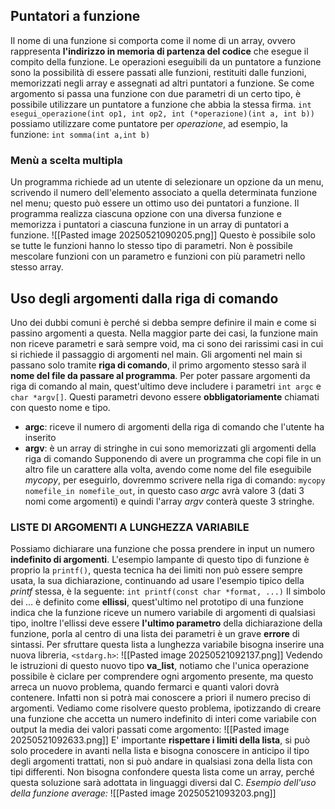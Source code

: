 ## Puntatori a funzione
Il nome di una funzione si comporta come il nome di un array, ovvero rappresenta **l'indirizzo in memoria di partenza del codice** che esegue il compito della funzione.
Le operazioni eseguibili da un puntatore a funzione sono la possibilità di essere passati alle funzioni, restituiti dalle funzioni, memorizzati negli array e assegnati ad altri puntatori a funzione.
Se come argomento si passa una funzione con due parametri di un certo tipo, è possibile utilizzare un puntatore a funzione che abbia la stessa firma.
`int esegui_operazione(int op1, int op2, int (*operazione)(int a, int b))`
possiamo utilizzare come puntatore per *operazione*, ad esempio, la funzione: `int somma(int a,int b)`
### Menù a scelta multipla
Un programma richiede ad un utente di selezionare un opzione da un menu, scrivendo il numero dell'elemento associato a quella determinata funzione nel menu; questo può essere un ottimo uso dei puntatori a funzione.
Il programma realizza ciascuna opzione con una diversa funzione e memorizza i puntatori a ciascuna funzione in un array di puntatori a funzione.
![[Pasted image 20250521090205.png]]
Questo è possibile solo se tutte le funzioni hanno lo stesso tipo di parametri. Non è possibile mescolare funzioni con un parametro e funzioni con più parametri nello stesso array.
## Uso degli argomenti dalla riga di comando
Uno dei dubbi comuni è perché si debba sempre definire il main e come si passino argomenti a questa.
Nella maggior parte dei casi, la funzione main non riceve parametri e sarà sempre void, ma ci sono dei rarissimi casi in cui si richiede il passaggio di argomenti nel main.
Gli argomenti nel main si passano solo tramite **riga di comando**, il primo argomento stesso sarà il **nome del file da passare al programma**. Per poter passare argomenti da riga di comando al main, quest'ultimo deve includere i parametri `int argc` e `char *argv[]`. Questi parametri devono essere **obbligatoriamente** chiamati con questo nome e tipo.
- **argc**: riceve il numero di argomenti della riga di comando che l'utente ha inserito
- **argv**: è un array di stringhe in cui sono memorizzati gli argomenti della riga di comando
Supponendo di avere un programma che copi file in un altro file un carattere alla volta, avendo come nome del file eseguibile *mycopy*, per eseguirlo, dovremmo scrivere nella riga di comando: `mycopy nomefile_in nomefile_out`, in questo caso *argc* avrà valore 3 (dati 3 nomi come argomenti) e quindi l'array *argv* conterà queste 3 stringhe.
### LISTE DI ARGOMENTI A LUNGHEZZA VARIABILE
Possiamo dichiarare una funzione che possa prendere in input un numero **indefinito di argomenti**. L'esempio lampante di questo tipo di funzione è proprio la `printf()`, questa tecnica ha dei limiti non può essere sempre usata, la sua dichiarazione, continuando ad usare l'esempio tipico della *printf* stessa, è la seguente: `int printf(const char *format, ...)`
Il simbolo dei $\dots$ è definito come **ellissi**, quest'ultimo nel prototipo di una funzione indica che la funzione riceve un numero variabile di argomenti di qualsiasi tipo, inoltre l'ellissi deve essere **l'ultimo parametro** della dichiarazione della funzione, porla al centro di una lista dei parametri è un grave **errore** di sintassi.
Per sfruttare questa lista a lunghezza variabile bisogna inserire una nuova libreria, `<stdarg.h>`:
![[Pasted image 20250521092137.png]]
Vedendo le istruzioni di questo nuovo tipo **va_list**, notiamo che l'unica operazione possibile è ciclare per comprendere ogni argomento presente, ma questo arreca un nuovo problema, quando fermarci e quanti valori dovrà contenere. Infatti non si potrà mai conoscere a priori il numero preciso di argomenti.
Vediamo come risolvere questo problema, ipotizzando di creare una funzione che accetta un numero indefinito di interi come variabile con output la media dei valori passati come argomento:
![[Pasted image 20250521092633.png]]
E' importante **rispettare i limiti della lista**, si può solo procedere in avanti nella lista e bisogna conoscere in anticipo il tipo degli argomenti trattati, non si può andare in qualsiasi zona della lista con tipi differenti. Non bisogna confondere questa lista come un array, perché questa soluzione sarà adottata in linguaggi diversi dal C.
*Esempio dell'uso della funzione average:*
![[Pasted image 20250521093203.png]]
